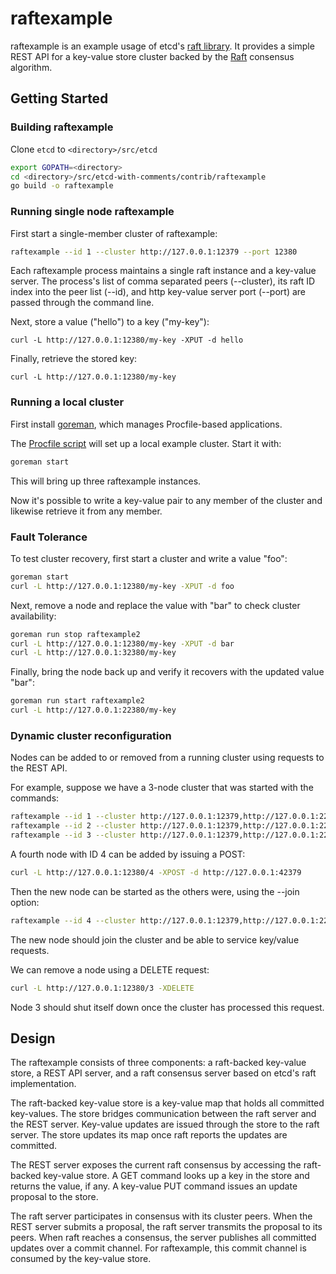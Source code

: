 # raftexample

raftexample is an example usage of etcd's [raft library](../../raft). It provides a simple REST API for a key-value store cluster backed by the [Raft][raft] consensus algorithm.

[raft]: http://raftconsensus.github.io/

## Getting Started

### Building raftexample

Clone `etcd` to `<directory>/src/etcd`

```sh
export GOPATH=<directory>
cd <directory>/src/etcd-with-comments/contrib/raftexample
go build -o raftexample
```

### Running single node raftexample

First start a single-member cluster of raftexample:

```sh
raftexample --id 1 --cluster http://127.0.0.1:12379 --port 12380
```

Each raftexample process maintains a single raft instance and a key-value server.
The process's list of comma separated peers (--cluster), its raft ID index into the peer list (--id), and http key-value server port (--port) are passed through the command line.

Next, store a value ("hello") to a key ("my-key"):

```
curl -L http://127.0.0.1:12380/my-key -XPUT -d hello
```

Finally, retrieve the stored key:

```
curl -L http://127.0.0.1:12380/my-key
```

### Running a local cluster

First install [goreman](https://github.com/mattn/goreman), which manages Procfile-based applications.

The [Procfile script](./Procfile) will set up a local example cluster. Start it with:

```sh
goreman start
```

This will bring up three raftexample instances.

Now it's possible to write a key-value pair to any member of the cluster and likewise retrieve it from any member.

### Fault Tolerance

To test cluster recovery, first start a cluster and write a value "foo":
```sh
goreman start
curl -L http://127.0.0.1:12380/my-key -XPUT -d foo
```

Next, remove a node and replace the value with "bar" to check cluster availability:

```sh
goreman run stop raftexample2
curl -L http://127.0.0.1:12380/my-key -XPUT -d bar
curl -L http://127.0.0.1:32380/my-key
```

Finally, bring the node back up and verify it recovers with the updated value "bar":
```sh
goreman run start raftexample2
curl -L http://127.0.0.1:22380/my-key
```

### Dynamic cluster reconfiguration

Nodes can be added to or removed from a running cluster using requests to the REST API.

For example, suppose we have a 3-node cluster that was started with the commands:
```sh
raftexample --id 1 --cluster http://127.0.0.1:12379,http://127.0.0.1:22379,http://127.0.0.1:32379 --port 12380
raftexample --id 2 --cluster http://127.0.0.1:12379,http://127.0.0.1:22379,http://127.0.0.1:32379 --port 22380
raftexample --id 3 --cluster http://127.0.0.1:12379,http://127.0.0.1:22379,http://127.0.0.1:32379 --port 32380
```

A fourth node with ID 4 can be added by issuing a POST:
```sh
curl -L http://127.0.0.1:12380/4 -XPOST -d http://127.0.0.1:42379
```

Then the new node can be started as the others were, using the --join option:
```sh
raftexample --id 4 --cluster http://127.0.0.1:12379,http://127.0.0.1:22379,http://127.0.0.1:32379,http://127.0.0.1:42379 --port 42380 --join
```

The new node should join the cluster and be able to service key/value requests.

We can remove a node using a DELETE request:
```sh
curl -L http://127.0.0.1:12380/3 -XDELETE
```

Node 3 should shut itself down once the cluster has processed this request.

## Design

The raftexample consists of three components: a raft-backed key-value store, a REST API server, and a raft consensus server based on etcd's raft implementation.

The raft-backed key-value store is a key-value map that holds all committed key-values.
The store bridges communication between the raft server and the REST server.
Key-value updates are issued through the store to the raft server.
The store updates its map once raft reports the updates are committed.

The REST server exposes the current raft consensus by accessing the raft-backed key-value store.
A GET command looks up a key in the store and returns the value, if any.
A key-value PUT command issues an update proposal to the store.

The raft server participates in consensus with its cluster peers.
When the REST server submits a proposal, the raft server transmits the proposal to its peers.
When raft reaches a consensus, the server publishes all committed updates over a commit channel.
For raftexample, this commit channel is consumed by the key-value store.

